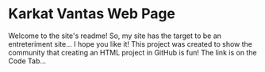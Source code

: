# Karkat Vantas Web Page
Welcome to the site's readme!
So, my site has the target to be an entreteriment site...
I hope you like it!
This project was created to show the community that creating an HTML project in GitHub is fun!
The link is on the Code Tab...
